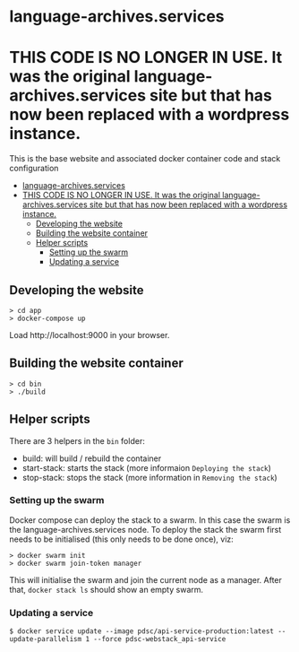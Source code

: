 # language-archives.services

# THIS CODE IS NO LONGER IN USE. It was the original language-archives.services site but that has now been replaced with a wordpress instance.

This is the base website and associated docker container code and stack configuration

- [language-archives.services](#language-archivesservices)
- [THIS CODE IS NO LONGER IN USE. It was the original language-archives.services site but that has now been replaced with a wordpress instance.](#this-code-is-no-longer-in-use-it-was-the-original-language-archivesservices-site-but-that-has-now-been-replaced-with-a-wordpress-instance)
  - [Developing the website](#developing-the-website)
  - [Building the website container](#building-the-website-container)
  - [Helper scripts](#helper-scripts)
    - [Setting up the swarm](#setting-up-the-swarm)
    - [Updating a service](#updating-a-service)

## Developing the website

```
> cd app
> docker-compose up
```

Load http://localhost:9000 in your browser.

## Building the website container

```
> cd bin
> ./build
```

## Helper scripts

There are 3 helpers in the `bin` folder:

-   build: will build / rebuild the container
-   start-stack: starts the stack (more informaion `Deploying the stack`)
-   stop-stack: stops the stack (more information in `Removing the stack`)

### Setting up the swarm

Docker compose can deploy the stack to a swarm. In this case the swarm is the language-archives.services node. To deploy the stack the swarm first needs to be initialised (this only needs to be done once), viz:

```
> docker swarm init
> docker swarm join-token manager
```

This will initialise the swarm and join the current node as a manager. After that, `docker stack ls` should show an empty swarm.

### Updating a service

```
$ docker service update --image pdsc/api-service-production:latest --update-parallelism 1 --force pdsc-webstack_api-service
```

